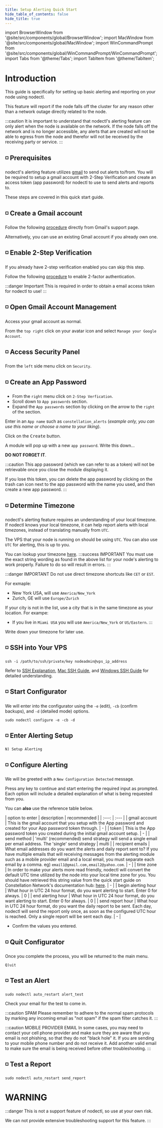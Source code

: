 ```yaml
---
title: Setup Alerting Quick Start
hide_table_of_contents: false
hide_title: true
---
```

import BrowserWindow from '@site/src/components/global/BrowserWindow';
import MacWindow from '@site/src/components/global/MacWindow';
import WinCommandPrompt from '@site/src/components/global/WinCommandPrompt/WinCommandPrompt';
import Tabs from '@theme/Tabs';
import TabItem from '@theme/TabItem';

# Introduction

This guide is specifically for setting up basic alerting and reporting on your node using nodectl.

This feature will report if the node falls off the cluster for any reason other than a network outage directly related to the node.

:::caution
It is important to understand that nodectl's alerting feature can only alert when the node is available on the network.  If the node falls off the network and is no longer accessible, any alerts that are created will not be able to egress from the node and therefor will not be received by the receiving party or service.
:::

## ◽ Prerequisites 
nodectl's alerting feature utilizes [gmail](https://www.gmail.com) to send out alerts to/from.  You will be required to setup a gmail account with 2-Step Verification and create an access token (app password) for nodectl to use to send alerts and reports to.

These steps are covered in this quick start guide.

## ◽ Create a Gmail account
Follow the following [procedure](https://support.google.com/mail/answer/56256?hl=en) directly from Gmail's support page.

Alternatively, you can use an existing Gmail account if you already own one.

## ◽ Enable 2-Step Verification

If you already have 2-step verification enabled you can skip this step.

Follow the following [procedure](https://support.google.com/mail/answer/185839?hl=en&co=GENIE.Platform%3DDesktop&sjid=12848508336786962715-NA) to enable 2-factor authentication.

:::danger Important
This is required in order to obtain a email access token for nodectl to use!
:::

## ◽ Open Gmail Account Management

Access your gmail account as normal.

From the `top right` click on your avatar icon and select `Manage your Google Account`.

## ◽ Access Security Panel

From the `left` side menu click on `Security`.

## ◽ Create an App Password

- From the `right` menu click on `2-Step Verfication`.
- Scroll down to `App passwords` section.
- Expand the `App passwords` section by clicking on the arrow to the `right` of the section.

Enter in an `App name` such as `constellation_alerts` (*example only, you can use this name or choose a name to your liking*).

Click on the <kbd>Create</kbd> button.

A module will pop up with a new `app password`.  Write this down... 

**DO NOT FORGET IT**.

:::caution
This app password (which we can refer to as a token) will not be retrievable once you close the module displaying it.

If you lose this token, you can delete the app password by clicking on the trash can icon next to the app password with the name you used, and then create a new app password.
:::

## ◽ Determine Timezone
nodectl's alerting feature requires an understanding of your local timezone. If nodectl knows your local timezone, it can help report alerts with local timezones, instead of translating manually from `UTC`. 

The VPS that your node is running on should be using `UTC`. You can also use `UTC` for alerting, this is up to you.

You can lookup your timezone [here](https://gist.github.com/heyalexej/8bf688fd67d7199be4a1682b3eec7568).
:::success IMPORTANT
You must use the exact string wording as found in the above list for your node's alerting to work properly.  Failure to do so will result in errors.
:::

:::danger IMPORTANT
Do not use direct timezone shortcuts like `CET` or `EST`. 

For exmaple:
- New York USA, will use `America/New_York`
- Zurich, GE will use `Europe/Zurich`

If your city is not in the list, use a city that is in the same timezone as your location.
For exampe:
- If you live in `Miami USA` you will use `America/New_York` or `US/Eastern`.
:::

Write down your timezone for later use.

## ◽ SSH into Your VPS
```
ssh -i /path/to/ssh/private/key nodeadmin@vps_ip_address
```
Refer to [SSH Explanation](/validate/validator/ssh-keys), [Mac SSH Guide](/validate/resources/accessMac), and [Windows SSH Guide](/validate/resources/accessWin)
for detailed understanding.

## ◽ Start Configurator
We will enter into the configurator using the `-e` (edit), `-cb` (confirm backups), and `-d` (detailed mode) options.
```
sudo nodectl configure -e -cb -d
```

## ◽ Enter Alerting Setup
```
N) Setup Alerting
```

## ◽ Configure Alerting
We will be greeted with a `New Configuration Detected` message.

Press any key to continue and start entering the required input as prompted. Each option will include a detailed explanation of what is being requested from you. 

You can **also** use the reference table below.

| option to enter | description | recommended |
| :---: | :--- |
| gmail account | This is the gmail account that you setup with the App password and created for your App password token through. | - |
| token | This is the App password token you created during the initial gmail account setup. | - |
| send method | 'multi' (recommended) send strategy will send a single email per email address.  The 'single' send strategy | multi |
| recipient emails | What email addresses do you want the alerts and daily report sent to?  If you have multiple emails that will receiving messages from the alerting module such as a mobile provider email and a local email, you must separate each email by a comma. eg) `email1@gmail.com,email2@yahoo.com`. | - |
| time zone | In order to make your alerts more read friendly, nodectl will convert the default UTC time utilized by the node into your local time zone for you. You should have retrieved this string value from the quick start guide on Constellation Network's documentation hub: [here](#-determine-timezone). | - |
| begin alerting hour | What hour in UTC 24 hour format, do you want alerting to start.  Enter 0 for always. | 0 |
| end alerting hour | What hour in UTC 24 hour format, do you want alerting to start.  Enter 0 for always. | 0 |
| send report hour |  What hour in UTC 24 hour format, do you want the daily report to be sent.  Each day, nodectl will send the report only once, as soon as the configured UTC hour is reached. Only a single report will be sent each day. | - |

- Confirm the values you entered.

## ◽ Quit Configurator
Once you complete the process, you will be returned to the main menu.
```
Q)uit
```

## ◽ Test an Alert
```
sudo nodectl auto_restart alert_test
```
Check your email for the test to come in.  

:::caution SPAM
Please remember to adhere to the normal spam protocols by marking any incoming email as "not spam" if the spam filter catches it.
:::

:::caution MOBILE PROVIDER EMAIL
In some cases, you may need to contact your cell phone provider and make sure they are aware that you email is not phishing, so that they do not "black hole" it.  If you are sending to your mobile phone number and do not receive it.  Add another valid email to make sure the email is being received before other troubleshooting.
:::

## ◽ Test a Report
```
sudo nodectl auto_restart send_report
```

# WARNING
:::danger
This is not a support feature of nodectl, so use at your own risk.

We can not provide extensive troubleshooting support for this feature.
:::